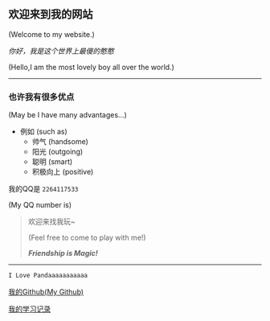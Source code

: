 ## 欢迎来到我的网站

(Welcome to my website.)

*你好，我是这个世界上最傻的憨憨*

(Hello,I am the most lovely boy all over the world.)

---

### 也许我有很多优点

(May be I have many advantages...)

- 例如    (such as)
  - 帅气   (handsome)
  - 阳光    (outgoing)
  - 聪明    (smart)
  - 积极向上    (positive)

我的QQ是 `2264117533`

(My QQ number is)

> 欢迎来找我玩~
> 
> (Feel free to come to play with me!)
> 
> ***Friendship is Magic!***

---

```markdown
I Love Pandaaaaaaaaaaa
```

[我的Github(My Github)](https://github.com/YYYork)

[我的学习记录](Study.html)
